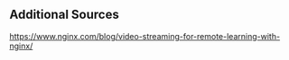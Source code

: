 

## Additional Sources

https://www.nginx.com/blog/video-streaming-for-remote-learning-with-nginx/

